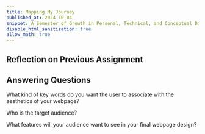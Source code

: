 ```yaml
---
title: Mapping My Journey
published_at: 2024-10-04
snippet: A Semester of Growth in Personal, Technical, and Conceptual Dimensions
disable_html_sanitization: true
allow_math: true
---
```


## Reflection  on Previous Assignment




## Answering Questions
What kind of key words do you want the user to associate with the aesthetics of your webpage?

Who is the target audience?

What features will your audience want to see in your final webpage design?

